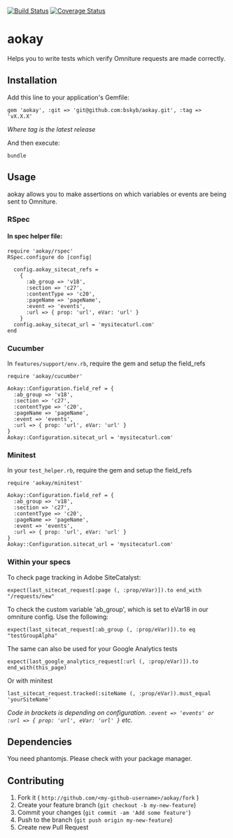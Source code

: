 [![Build Status](https://travis-ci.org/BSkyB/aokay.svg?branch=master)](https://travis-ci.org/BSkyB/aokay)
[![Coverage Status](https://coveralls.io/repos/BSkyB/aokay/badge.svg?branch=master)](https://coveralls.io/r/BSkyB/aokay?branch=master)

aokay
=====

Helps you to write tests which verify Omniture requests are made correctly.

Installation
------------

Add this line to your application's Gemfile:

    gem 'aokay', :git => 'git@github.com:bskyb/aokay.git', :tag => 'vX.X.X'

*Where tag is the latest release*

And then execute:

    bundle

Usage
-----

aokay allows you to make assertions on which variables or events are being sent to Omniture. 

### RSpec

#### In spec helper file:

    require 'aokay/rspec'
    RSpec.configure do |config|

      config.aokay_sitecat_refs =
        {
          :ab_group => 'v18',
          :section => 'c27',
          :contentType => 'c20',
          :pageName => 'pageName',
          :event => 'events',
          :url => { prop: 'url', eVar: 'url' }
        }
      config.aokay_sitecat_url = 'mysitecaturl.com'
    end

### Cucumber

In `features/support/env.rb`, require the gem and setup the field_refs

    require 'aokay/cucumber'

    Aokay::Configuration.field_ref = { 
      :ab_group => 'v18',
      :section => 'c27',
      :contentType => 'c20',
      :pageName => 'pageName',
      :event => 'events',
      :url => { prop: 'url', eVar: 'url' }
    }
    Aokay::Configuration.sitecat_url = 'mysitecaturl.com'

### Minitest

In your `test_helper.rb`, require the gem and setup the field_refs

    require 'aokay/minitest'

    Aokay::Configuration.field_ref = {
      :ab_group => 'v18',
      :section => 'c27',
      :contentType => 'c20',
      :pageName => 'pageName',
      :event => 'events',
      :url => { prop: 'url', eVar: 'url' }
    }
    Aokay::Configuration.sitecat_url = 'mysitecaturl.com'

### Within your specs

To check page tracking in Adobe SiteCatalyst:

`expect(last_sitecat_request[:page (, :prop/eVar)]).to end_with "/requests/new"`

To check the custom variable 'ab_group', which is set to eVar18 in our omniture
config. Use the following: 

`expect(last_sitecat_request[:ab_group (, :prop/eVar)]).to eq "testGroupAlpha"`

The same can also be used for your Google Analytics tests

`expect(last_google_analytics_request[:url (, :prop/eVar)]).to end_with(this_page)`

Or with minitest

`last_sitecat_request.tracked(:siteName (, :prop/eVar)).must_equal 'yourSiteName'`

*Code in brackets is depending on configuration. `:event => 'events' or :url => { prop: 'url', eVar: 'url' }` etc.*

Dependencies
------------

You need phantomjs. Please check with your package manager.

Contributing
------------

1. Fork it ( `http://github.com/<my-github-username>/aokay/fork` )
2. Create your feature branch (`git checkout -b my-new-feature`)
3. Commit your changes (`git commit -am 'Add some feature'`)
4. Push to the branch (`git push origin my-new-feature`)
5. Create new Pull Request
